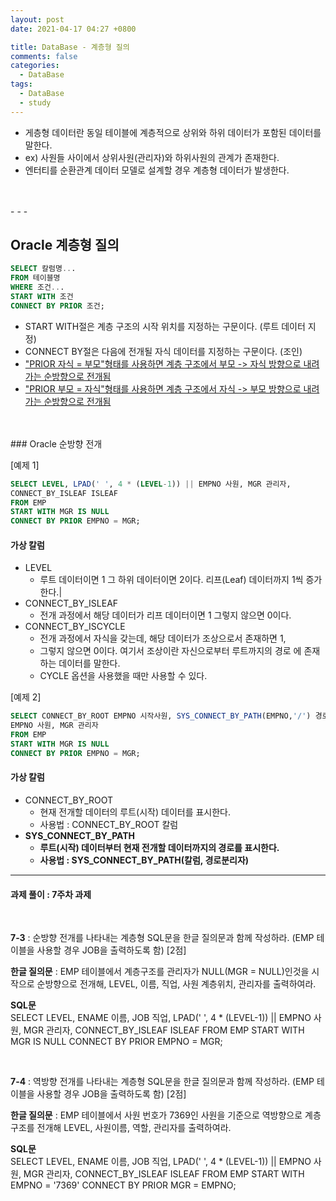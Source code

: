 ```yaml
---
layout: post
date: 2021-04-17 04:27 +0800

title: DataBase - 계층형 질의
comments: false
categories: 
  - DataBase
tags: 
  - DataBase
  - study
---
```




- 게층형 데이터란 동일 테이블에 계층적으로 상위와 하위 데이터가 포함된 데이터를 말한다. 
- ex) 사원들 사이에서 상위사원(관리자)와 하위사원의 관계가 존재한다. 
- 엔터티를 순환관계 데이터 모델로 설계할 경우 계층형 데이터가 발생한다. 
<br>
<br>
 - - - 

Oracle 계층형 질의
--
```sql
SELECT 칼럼명...
FROM 테이블명
WHERE 조건...
START WITH 조건
CONNECT BY PRIOR 조건;
```
- START WITH절은 계층 구조의 시작 위치를 지정하는 구문이다. (루트 데이터 지정)
- CONNECT BY절은 다음에 전개될 자식 데이터를 지정하는 구문이다. (조인)
- <U>"PRIOR 자식 = 부모"형태를 사용하면 계층 구조에서 부모 -> 자식 방향으로 내려가는 순방향으로 전개됨
- "PRIOR 부모 = 자식"형태를 사용하면 계층 구조에서 자식 -> 부모 방향으로 내려가는 순방향으로 전개됨 </U>
<BR>  
<BR>  
### Oracle 순방향 전개

[예제 1]
```SQL
SELECT LEVEL, LPAD(' ', 4 * (LEVEL-1)) || EMPNO 사원, MGR 관리자, 
CONNECT_BY_ISLEAF ISLEAF
FROM EMP
START WITH MGR IS NULL
CONNECT BY PRIOR EMPNO = MGR;
```

#### 가상 칼럼

- LEVEL 
  - 루트 데이터이면 1 그 하위 데이터이면 2이다. 리프(Leaf) 데이터까지 1씩 증가한다.| 
- CONNECT_BY_ISLEAF 
  - 전개 과정에서 해당 데이터가 리프 데이터이면 1 그렇지 않으면 0이다.  
- CONNECT_BY_ISCYCLE 
  - 전개 과정에서 자식을 갖는데, 해당 데이터가 조상으로서 존재하면 1,  
  - 그렇지 않으면 0이다. 여기서 조상이란 자신으로부터 루트까지의 경로 에 존재하는 데이터를 말한다. 
  - CYCLE 옵션을 사용했을 때만 사용할 수 있다.
  

[예제 2]
```SQL
SELECT CONNECT_BY_ROOT EMPNO 시작사원, SYS_CONNECT_BY_PATH(EMPNO,'/') 경로,
EMPNO 사원, MGR 관리자
FROM EMP
START WITH MGR IS NULL
CONNECT BY PRIOR EMPNO = MGR;
```

#### 가상 칼럼 

- CONNECT_BY_ROOT
  - 현재 전개할 데이터의 루트(시작) 데이터를 표시한다. 
  - 사용법 : CONNECT_BY_ROOT 칼럼
- **SYS_CONNECT_BY_PATH** 
  -  **루트(시작) 데이터부터 현재 전개할 데이터까지의 경로를 표시한다.** 
  -  **사용법 : SYS_CONNECT_BY_PATH(칼럼, 경로분리자)** 
  
- - -

#### 과제 풀이 : 7주차  과제

<br>

**7-3** :  순방향 전개를 나타내는 계층형 SQL문을 한글 질의문과 함께 작성하라. (EMP 테이블을 사용할 경우 JOB을 출력하도록 함) [2점]  

**한글 질의문** : EMP 테이블에서 계층구조를 관리자가 NULL(MGR = NULL)인것을 시작으로 순방향으로 전개해, LEVEL, 이름, 직업, 사원 계층위치, 관리자를 출력하여라.  

**SQL문**  
SELECT LEVEL, ENAME 이름, JOB 직업, LPAD(' ', 4 * (LEVEL-1)) || EMPNO 사원, MGR 관리자, CONNECT_BY_ISLEAF ISLEAF
FROM EMP
START WITH MGR IS NULL
CONNECT BY PRIOR EMPNO = MGR;


<br>

**7-4** : 역방향 전개를 나타내는 계층형 SQL문을 한글 질의문과 함께 작성하라. (EMP 테이블을 사용할 경우 JOB을 출력하도록 함) [2점]  

**한글 질의문** : EMP 테이블에서 사원 번호가 7369인 사원을 기준으로 역방향으로 계층구조를 전개해 LEVEL, 사원이름, 역할, 관리자를 출력하여라. 

**SQL문**  
SELECT LEVEL, ENAME 이름, JOB 직업, LPAD(' ', 4 * (LEVEL-1)) || EMPNO 사원, MGR 관리자, 
CONNECT_BY_ISLEAF ISLEAF
FROM EMP
START WITH EMPNO = '7369'
CONNECT BY PRIOR MGR = EMPNO;

